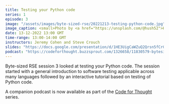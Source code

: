 ```yaml
---
title: Testing your Python code
series: 1
episode: 3
image: "/assets/images/byte-sized-rse/20221213-testing-python-code.jpg"
image_caption: <small>Photo by <a href="https://unsplash.com/@hush52">Hush Naidoo</a> on <a href="https://unsplash.com">Unsplash</a></small>
date: 13-12-2022 13:00 GMT
time-range: 13:00-14:00 GMT
instructors: Jeremy Cohen and Steve Crouch
slides: "https://docs.google.com/presentation/d/1HE3UigCaWZuQ2Qrsn5fCrGom8_iBfAg02D0eoORLUsk"
podcast: "https://codeforthought.buzzsprout.com/1326658/11830579-bytesized-testing-your-python-code"
---
```


Byte-sized RSE session 3 looked at testing your Python code. The session started 
with a general introduction to software testing applicable across many languages 
followed by an interactive tutorial based on testing of Python code.

A companion podcast is now available as part of the 
[Code for Thought](https://codeforthought.buzzsprout.com/) series.

